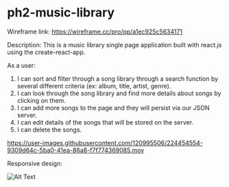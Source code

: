 # ph2-music-library
Wireframe link: https://wireframe.cc/pro/pp/a1ec925c5634171

Description: This is a music library single page application built with react.js using the create-react-app. 

As a user:
1. I can sort and filter through a song library through a search function by several different criteria (ex: album, title, artist, genre). 
2. I can look through the song library and find more details about songs by clicking on them. 
3. I can add more songs to the page and they will persist via our JSON server. 
4. I can edit details of the songs that will be stored on the server. 
5. I can delete the songs.


https://user-images.githubusercontent.com/120995506/224454554-9309d64c-5ba0-41ea-86a8-f7f774369085.mov


Responsive design:

![Alt Text](https://media.giphy.com/media/v1.Y2lkPTc5MGI3NjExZmY4ZDM2MzYxYzEyZDA4ZDllMzEzYzNjZGYyNzNlNTRjMWNlYzNjNSZjdD1n/fyrQqfWaPNqES1Tynd/giphy.gif)
